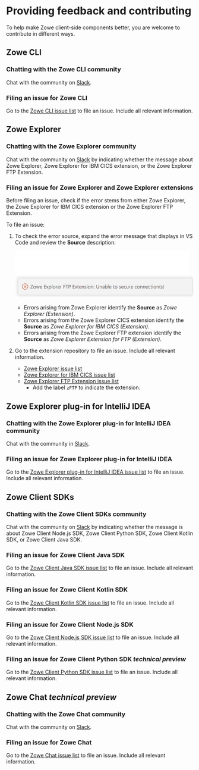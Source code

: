 # Providing feedback and contributing

To help make Zowe client-side components better, you are welcome to contribute in different ways.

## Zowe CLI

### Chatting with the Zowe CLI community

Chat with the community on [Slack](https://openmainframeproject.slack.com/archives/CC8AALGN6).

### Filing an issue for Zowe CLI

Go to the [Zowe CLI issue list](https://github.com/zowe/zowe-cli/issues) to file an issue. Include all relevant information.

## Zowe Explorer

### Chatting with the Zowe Explorer community

Chat with the community on [Slack](https://openmainframeproject.slack.com/archives/CUVE37Z5F) by indicating whether the message about Zowe Explorer, Zowe Explorer for IBM CICS extension, or the Zowe Explorer FTP Extension.

### Filing an issue for Zowe Explorer and Zowe Explorer extensions

Before filing an issue, check if the error stems from either Zowe Explorer, the Zowe Explorer for IBM CICS extension or the Zowe Explorer FTP Extension.

To file an issue:

1. To check the error source, expand the error message that displays in VS Code and review the **Source** description:

    ![Image that shows how to check the error source](../images/ze/ZE-ftp-find-source.gif)
    - Errors arising from Zowe Explorer identify the **Source** as *Zowe Explorer (Extension)*.
    - Errors arising from the Zowe Explorer CICS extension identify the **Source** as *Zowe Explorer for IBM CICS (Extension)*.
    - Errors arising from the Zowe Explorer FTP extension identify the **Source** as *Zowe Explorer Extension for FTP (Extension)*.

2. Go to the extension repository to file an issue. Include all relevant information.
    - [Zowe Explorer issue list](https://github.com/zowe/zowe-explorer-vscode/issues)
    - [Zowe Explorer for IBM CICS issue list](https://github.com/zowe/cics-for-zowe-client/issues)
    - [Zowe Explorer FTP Extension issue list](https://github.com/zowe/zowe-explorer-vscode/issues)
        - Add the label `zFTP` to indicate the extension.

## Zowe Explorer plug-in for IntelliJ IDEA

### Chatting with the Zowe Explorer plug-in for IntelliJ IDEA community

Chat with the community in [Slack](https://openmainframeproject.slack.com/archives/C020BGPSU0M).

### Filing an issue for Zowe Explorer plug-in for IntelliJ IDEA

Go to the [Zowe Explorer plug-in for IntelliJ IDEA issue list](https://github.com/zowe/zowe-explorer-intellij/issues) to file an issue. Include all relevant information.

## Zowe Client SDKs

### Chatting with the Zowe Client SDKs community

Chat with the community on [Slack](https://openmainframeproject.slack.com/archives/C010AUS5MK5) by indicating whether the message is about Zowe Client Node.js SDK, Zowe Client Python SDK, Zowe Client Kotlin SDK, or Zowe Client Java SDK.

### Filing an issue for Zowe Client Java SDK

Go to the [Zowe Client Java SDK issue list](https://github.com/zowe/zowe-client-java-sdk/issues) to file an issue. Include all relevant information.

### Filing an issue for Zowe Client Kotlin SDK

Go to the [Zowe Client Kotlin SDK issue list](https://github.com/zowe/zowe-client-kotlin-sdk/issues) to file an issue. Include all relevant information.

### Filing an issue for Zowe Client Node.js SDK

Go to the [Zowe Client Node.js SDK issue list](https://github.com/zowe/zowe-cli/issues) to file an issue. Include all relevant information.

### Filing an issue for Zowe Client Python SDK *technical preview*

Go to the [Zowe Client Python SDK issue list](https://github.com/zowe/zowe-client-python-sdk/issues) to file an issue. Include all relevant information.

## Zowe Chat *technical preview*

### Chatting with the Zowe Chat community

Chat with the community on [Slack](https://openmainframeproject.slack.com/archives/C03NNABMN0J).

### Filing an issue for Zowe Chat

Go to the [Zowe Chat issue list](https://github.com/zowe/zowe-chat/issues) to file an issue. Include all relevant information.
